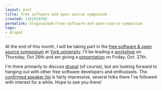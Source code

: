 ```yaml
--- 
layout: post
title: free software and open source symposium
created: 1161018705
permalink: blog/walkah/free-software-and-open-source-symposium
tags: 
- drupal
---
```

<p>At the end of this month, I will be taking part in the <a href="http://cs.senecac.on.ca/fsoss/2006/">free software & open source symposium</a> at <a href="http://yorku.ca/">York university</a>. I'll be leading a <a href="http://cs.senecac.on.ca/fsoss/2006/workshop.html#drupal" title="Building a Great Drupal Site Without Touching a Line of Code">workshop</a> on Thursday, Oct 26th and am giving a <a href="http://cs.senecac.on.ca/fsoss/2006/presentations/james-walker.htm" title="Why Drupal Can Kick Your CMS' Ass">presentation</a> on Friday, Oct. 27th.</p>

<p>I'm there primarily to discuss <a href="http://drupal.org/">drupal</a> (of course), but am looking forward to hanging out with other free software developers and enthusiasts. The <a href="http://cs.senecac.on.ca/fsoss/2006/speakers.html">confirmed speaker list</a> is fairly impressive, several folks there I've followed with interest for a while. Hope to see you there!</p>

